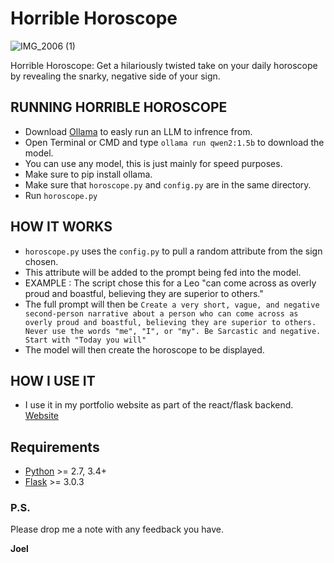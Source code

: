 # Horrible Horoscope

![IMG_2006 (1)](https://github.com/user-attachments/assets/c7bbf353-4dfb-455a-8742-71768d969a0c)

Horrible Horoscope: Get a hilariously twisted take on your daily horoscope by revealing the snarky, negative side of your sign.

## RUNNING HORRIBLE HOROSCOPE
- Download [Ollama](https://ollama.com/download) to easly run an LLM to infrence from.
- Open Terminal or CMD and type `ollama run qwen2:1.5b` to download the model.
- You can use any model, this is just mainly for speed purposes.
- Make sure to pip install ollama.
- Make sure that `horoscope.py` and `config.py` are in the same directory.
- Run `horoscope.py`
  
## HOW IT WORKS
- `horoscope.py` uses the `config.py` to pull a random attribute from the sign chosen.
- This attribute will be added to the prompt being fed into the model.
- EXAMPLE : The script chose this for a Leo "can come across as overly proud and boastful, believing they are superior to others."
- The full prompt will then be `Create a very short, vague, and negative second-person narrative about a person who can come across as overly proud and boastful, believing they are superior to others. Never use the words "me", "I", or "my". Be Sarcastic and negative. Start with "Today you will"`
- The model will then create the horoscope to be displayed.

## HOW I USE IT
- I use it in my portfolio website as part of the react/flask backend. [Website](http://38.125.229.163:3000/horrible-horoscope)

## Requirements

-   [Python](https://www.python.org) \>= 2.7, 3.4+
-   [Flask](https://flask.palletsprojects.com/en/3.0.x/) \>= 3.0.3

### P.S.

Please drop me a note with any feedback you have.

**Joel**
